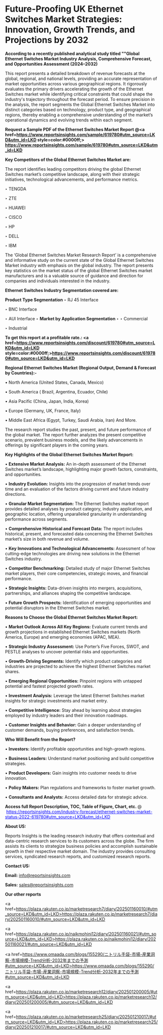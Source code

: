 # Future-Proofing UK Ethernet Switches Market Strategies: Innovation, Growth Trends, and Projections by 2032

<strong>According to a recently published analytical study titled ""Global Ethernet Switches Market Industry Analysis, Comprehensive Forecast, and Opportunities Assessment (2024–2032)</strong>

This report presents a detailed breakdown of revenue forecasts at the global, regional, and national levels, providing an accurate representation of market opportunities across various geographical regions. It rigorously evaluates the primary drivers accelerating the growth of the Ethernet Switches market while identifying critical constraints that could shape the industry's trajectory throughout the forecast period. To ensure precision in the analysis, the report segments the Global Ethernet Switches Market into distinct categories based on technology, product type, and geographical regions, thereby enabling a comprehensive understanding of the market’s operational dynamics and evolving trends within each segment.

<strong>Request a Sample PDF of the Ethernet Switches Market Report </strong><strong>@<a href=https://www.reportsinsights.com/sample/619780#utm_source=LKD&utm_id=LKD style=color:#0000ff;> https://www.reportsinsights.com/sample/619780#utm_source=LKD&utm_id=LKD</a></strong></font>

<strong>Key Competitors of the Global Ethernet Switches Market are:</strong>

The report identifies leading competitors driving the global Ethernet Switches market’s competitive landscape, along with their strategic initiatives, technological advancements, and performance metrics.

‣ TENGDA

‣ ZTE

‣ HUAWEI

‣ CISCO

‣ HP

‣ DELL

‣ IBM

The ‘Global Ethernet Switches Market Research Report’ is a comprehensive and informative study on the current state of the Global Ethernet Switches Market industry with emphasis on the global industry. The report presents key statistics on the market status of the global Ethernet Switches market manufacturers and is a valuable source of guidance and direction for companies and individuals interested in the industry.

<strong>Ethernet Switches Industry Segmentation covered are:</strong>

<strong>Product Type Segmentation</strong>
‣
RJ 45 Interface

‣ BNC Interface

‣ AUI Interface
‣ 
<strong>Market by Application Segmentation</strong>
‣
‣  Commercial

‣ Industrial

<strong>To get this report at a profitable rate.: <a href=https://www.reportsinsights.com/discount/619780#utm_source=LKD&utm_id=LKD style=color:#0000ff;>https://www.reportsinsights.com/discount/619780#utm_source=LKD&utm_id=LKD</a></strong></font>

<strong>Regional Ethernet Switches Market (Regional Output, Demand &amp; Forecast by Countries):-</strong>

• North America (United States, Canada, Mexico)

• South America ( Brazil, Argentina, Ecuador, Chile)

• Asia Pacific (China, Japan, India, Korea)

• Europe (Germany, UK, France, Italy)

• Middle East Africa (Egypt, Turkey, Saudi Arabia, Iran) And More.

The research report studies the past, present, and future performance of the global market. The report further analyzes the present competitive scenario, prevalent business models, and the likely advancements in offerings by significant players in the coming years.

<strong>Key Highlights of the Global Ethernet Switches Market Report:</strong>

• <strong>Extensive Market Analysis:</strong> An in-depth assessment of the Ethernet Switches market’s landscape, highlighting major growth factors, constraints, and opportunities.

• <strong>Industry Evolution:</strong> Insights into the progression of market trends over time and an evaluation of the factors driving current and future industry directions.

• <strong>Granular Market Segmentation:</strong> The Ethernet Switches market report provides detailed analyses by product category, industry application, and geographic location, offering unparalleled granularity in understanding performance across segments.

• <strong>Comprehensive Historical and Forecast Data:</strong> The report includes historical, present, and forecasted data concerning the Ethernet Switches market’s size in both revenue and volume.

• <strong>Key Innovations and Technological Advancements:</strong> Assessment of how cutting-edge technologies are driving new solutions in the Ethernet Switches industry.

• <strong>Competitor Benchmarking:</strong> Detailed study of major Ethernet Switches market players, their core competencies, strategic moves, and financial performance.

• <strong>Strategic Insights:</strong> Data-driven insights into mergers, acquisitions, partnerships, and alliances shaping the competitive landscape.

• <strong>Future Growth Prospects:</strong> Identification of emerging opportunities and potential disruptors in the Ethernet Switches market.

<strong>Reasons to Choose the Global Ethernet Switches Market Report:</strong>

• <strong>Market Outlook Across All Key Regions:</strong> Evaluate current trends and growth projections in established Ethernet Switches markets (North America, Europe) and emerging economies (APAC, MEA).

• <strong>Strategic Industry Assessment:</strong> Use Porter’s Five Forces, SWOT, and PESTLE analyses to uncover potential risks and opportunities.

• <strong>Growth-Driving Segments:</strong> Identify which product categories and industries are projected to achieve the highest Ethernet Switches market shares.

• <strong>Emerging Regional Opportunities:</strong> Pinpoint regions with untapped potential and fastest projected growth rates.

• <strong>Investment Analysis:</strong> Leverage the latest Ethernet Switches market insights for strategic investments and market entry.

• <strong>Competitive Intelligence:</strong> Stay ahead by learning about strategies employed by industry leaders and their innovation roadmaps.

• <strong>Customer Insights and Behavior:</strong> Gain a deeper understanding of customer demands, buying preferences, and satisfaction trends.

<strong>Who Will Benefit from the Report?</strong>

• <strong>Investors:</strong> Identify profitable opportunities and high-growth regions.

• <strong>Business Leaders:</strong> Understand market positioning and build competitive strategies.

• <strong>Product Developers:</strong> Gain insights into customer needs to drive innovation.

• <strong>Policy Makers:</strong> Plan regulations and frameworks to foster market growth.

• <strong>Consultants and Analysts:</strong> Access detailed data for strategic advice.
</ul>
<strong>Access full Report Description, TOC, Table of Figure, Chart, etc. </strong>@  <a href=https://reportsinsights.com/industry-forecast/ethernet-switches-market-status-2022-619780#utm_source=LKD&utm_id=LKD style=color:#0000ff;>https://reportsinsights.com/industry-forecast/ethernet-switches-market-status-2022-619780#utm_source=LKD&utm_id=LKD</a></font>

<strong><strong>About US</strong>:</strong>

Reports Insights is the leading research industry that offers contextual and data-centric research services to its customers across the globe. The firm assists its clients to strategize business policies and accomplish sustainable growth in their respective market domain. The industry provides consulting services, syndicated research reports, and customized research reports.

<strong>Contact US:</strong>

<p class=""""><b>Email:</b> <a href=mailto:info@reportsinsights.com>info@reportsinsights.com</a></p>
<p class=""""><b>Sales:</b> <a href=mailto:sales@reportsinsights.com>sales@reportsinsights.com</a></p>

<strong>Our other reports</strong>

<a href=https://plaza.rakuten.co.jp/marketresearch7/diary/202501160010/#utm_source=LKD&utm_id=LKD>https://plaza.rakuten.co.jp/marketresearch7/diary/202501160010/#utm_source=LKD&utm_id=LKD</a>

<a href=https://plaza.rakuten.co.jp/naikmohini12/diary/202501160021/#utm_source=LKD&utm_id=LKD>https://plaza.rakuten.co.jp/naikmohini12/diary/202501160021/#utm_source=LKD&utm_id=LKD</a>

<a href=https://www.omaada.com/blogs/155290/ニトリル手袋-市場-産業洞察-市場規模-Trend分析-2032年までの予測#utm_source=LKD&utm_id=LKD>https://www.omaada.com/blogs/155290/ニトリル手袋-市場-産業洞察-市場規模-Trend分析-2032年までの予測#utm_source=LKD&utm_id=LKD</a>

<a href=https://plaza.rakuten.co.jp/marketresearch12/diary/202501200005/#utm_source=LKD&utm_id=LKD>https://plaza.rakuten.co.jp/marketresearch12/diary/202501200005/#utm_source=LKD&utm_id=LKD</a>

<a href=https://plaza.rakuten.co.jp/marketresearch25/diary/202501210017/#utm_source=LKD&utm_id=LKD>https://plaza.rakuten.co.jp/marketresearch25/diary/202501210017/#utm_source=LKD&utm_id=LKD</a>
